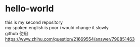 # hello-world
this is my second repository  
my spoken english is poor i would change it slowly  
github 使用  
https://www.zhihu.com/question/21669554/answer/790851463

